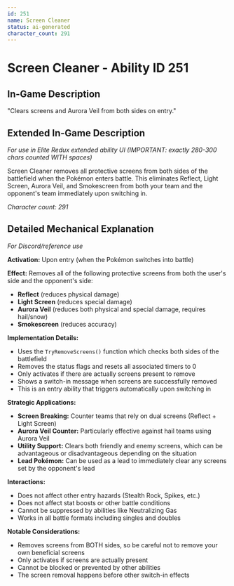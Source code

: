 ```yaml
---
id: 251
name: Screen Cleaner
status: ai-generated
character_count: 291
---
```


# Screen Cleaner - Ability ID 251

## In-Game Description
"Clears screens and Aurora Veil from both sides on entry."

## Extended In-Game Description
*For use in Elite Redux extended ability UI (IMPORTANT: exactly 280-300 chars counted WITH spaces)*

Screen Cleaner removes all protective screens from both sides of the battlefield when the Pokémon enters battle. This eliminates Reflect, Light Screen, Aurora Veil, and Smokescreen from both your team and the opponent's team immediately upon switching in.

*Character count: 291*

## Detailed Mechanical Explanation
*For Discord/reference use*

**Activation:** Upon entry (when the Pokémon switches into battle)

**Effect:** Removes all of the following protective screens from both the user's side and the opponent's side:
- **Reflect** (reduces physical damage)
- **Light Screen** (reduces special damage) 
- **Aurora Veil** (reduces both physical and special damage, requires hail/snow)
- **Smokescreen** (reduces accuracy)

**Implementation Details:**
- Uses the `TryRemoveScreens()` function which checks both sides of the battlefield
- Removes the status flags and resets all associated timers to 0
- Only activates if there are actually screens present to remove
- Shows a switch-in message when screens are successfully removed
- This is an entry ability that triggers automatically upon switching in

**Strategic Applications:**
- **Screen Breaking:** Counter teams that rely on dual screens (Reflect + Light Screen)
- **Aurora Veil Counter:** Particularly effective against hail teams using Aurora Veil
- **Utility Support:** Clears both friendly and enemy screens, which can be advantageous or disadvantageous depending on the situation
- **Lead Pokémon:** Can be used as a lead to immediately clear any screens set by the opponent's lead

**Interactions:**
- Does not affect other entry hazards (Stealth Rock, Spikes, etc.)
- Does not affect stat boosts or other battle conditions
- Cannot be suppressed by abilities like Neutralizing Gas
- Works in all battle formats including singles and doubles

**Notable Considerations:**
- Removes screens from BOTH sides, so be careful not to remove your own beneficial screens
- Only activates if screens are actually present
- Cannot be blocked or prevented by other abilities
- The screen removal happens before other switch-in effects